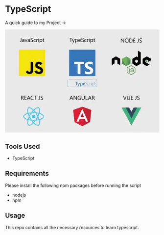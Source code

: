 # TypeScript

A quick guide to my Project ->

<img src ="/image.webp">

## Tools Used

- TypeScript

## Requirements

Please install the following npm packages before running the script

- nodejs
- npm

## Usage

This repo contains all the necessary resources to learn typescript.